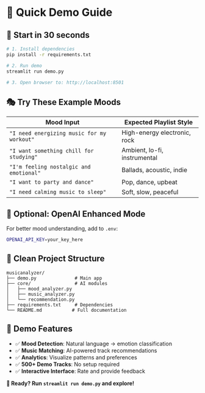 # 🎵 Quick Demo Guide

## 🚀 Start in 30 seconds

```bash
# 1. Install dependencies
pip install -r requirements.txt

# 2. Run demo
streamlit run demo.py

# 3. Open browser to: http://localhost:8501
```

## 🎭 Try These Example Moods

| Mood Input | Expected Playlist Style |
|------------|------------------------|
| `"I need energizing music for my workout"` | High-energy electronic, rock |
| `"I want something chill for studying"` | Ambient, lo-fi, instrumental |
| `"I'm feeling nostalgic and emotional"` | Ballads, acoustic, indie |
| `"I want to party and dance"` | Pop, dance, upbeat |
| `"I need calming music to sleep"` | Soft, slow, peaceful |

## 🔧 Optional: OpenAI Enhanced Mode

For better mood understanding, add to `.env`:
```bash
OPENAI_API_KEY=your_key_here
```

## 📁 Clean Project Structure

```
musicanalyzer/
├── demo.py              # Main app
├── core/                # AI modules
│   ├── mood_analyzer.py
│   ├── music_analyzer.py
│   └── recommendation.py
├── requirements.txt     # Dependencies
└── README.md           # Full documentation
```

## 🎯 Demo Features

- ✅ **Mood Detection**: Natural language → emotion classification
- ✅ **Music Matching**: AI-powered track recommendations  
- ✅ **Analytics**: Visualize patterns and preferences
- ✅ **500+ Demo Tracks**: No setup required
- ✅ **Interactive Interface**: Rate and provide feedback

**🎵 Ready? Run `streamlit run demo.py` and explore!**
